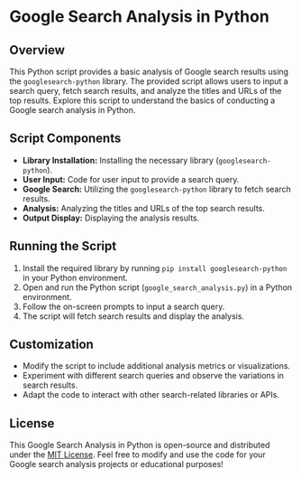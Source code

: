 # Google Search Analysis in Python

## Overview

This Python script provides a basic analysis of Google search results using the `googlesearch-python` library. The provided script allows users to input a search query, fetch search results, and analyze the titles and URLs of the top results. Explore this script to understand the basics of conducting a Google search analysis in Python.

## Script Components

- **Library Installation:** Installing the necessary library (`googlesearch-python`).
- **User Input:** Code for user input to provide a search query.
- **Google Search:** Utilizing the `googlesearch-python` library to fetch search results.
- **Analysis:** Analyzing the titles and URLs of the top search results.
- **Output Display:** Displaying the analysis results.

## Running the Script

1. Install the required library by running `pip install googlesearch-python` in your Python environment.
2. Open and run the Python script (`google_search_analysis.py`) in a Python environment.
3. Follow the on-screen prompts to input a search query.
4. The script will fetch search results and display the analysis.

## Customization

- Modify the script to include additional analysis metrics or visualizations.
- Experiment with different search queries and observe the variations in search results.
- Adapt the code to interact with other search-related libraries or APIs.

## License

This Google Search Analysis in Python is open-source and distributed under the [MIT License](LICENSE). Feel free to modify and use the code for your Google search analysis projects or educational purposes!
